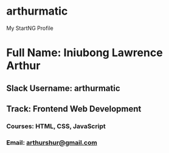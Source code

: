 # arthurmatic
My StartNG Profile
# Full Name: Iniubong Lawrence Arthur
## Slack Username: arthurmatic
## Track: Frontend Web Development
### Courses: HTML, CSS, JavaScript
### Email: arthurshur@gmail.com
